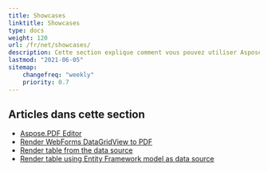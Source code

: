 ```yaml
---
title: Showcases
linktitle: Showcases
type: docs
weight: 120
url: /fr/net/showcases/
description: Cette section explique comment vous pouvez utiliser Aspose.PDF pour .NET avec différents exemples de vitrines.
lastmod: "2021-06-05"
sitemap:
    changefreq: "weekly"
    priority: 0.7
---
```


## Articles dans cette section

- [Aspose.PDF Editor](/pdf/fr/net/aspose-pdf-editor/)
- [Render WebForms DataGridView to PDF](/pdf/fr/net/render-webforms-datagridview-to-pdf/)
- [Render table from the data source](/pdf/fr/net/render-table-from-the-data-source/)
- [Render table using Entity Framework model as data source](/pdf/fr/net/render-table-using-entity-framework-model-as-data-source/)

